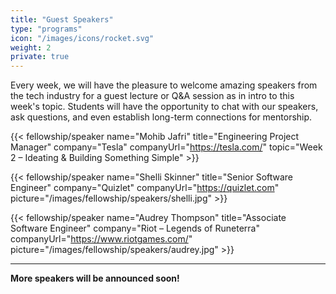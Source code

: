 ```yaml
---
title: "Guest Speakers"
type: "programs"
icon: "/images/icons/rocket.svg"
weight: 2
private: true
---
```


Every week, we will have the pleasure to welcome amazing speakers from the tech industry for a guest lecture or Q&A session as in intro to this week's topic. Students will have the opportunity to chat with our speakers, ask questions, and even establish long-term connections for mentorship.

{{< fellowship/speaker name="Mohib Jafri" title="Engineering Project Manager" company="Tesla" companyUrl="https://tesla.com/" topic="Week 2 – Ideating & Building Something Simple" >}}

{{< fellowship/speaker name="Shelli Skinner" title="Senior Software Engineer" company="Quizlet" companyUrl="https://quizlet.com" picture="/images/fellowship/speakers/shelli.jpg" >}}

{{< fellowship/speaker name="Audrey Thompson" title="Associate Software Engineer" company="Riot – Legends of Runeterra" companyUrl="https://www.riotgames.com/" picture="/images/fellowship/speakers/audrey.jpg" >}}

---

**More speakers will be announced soon!**